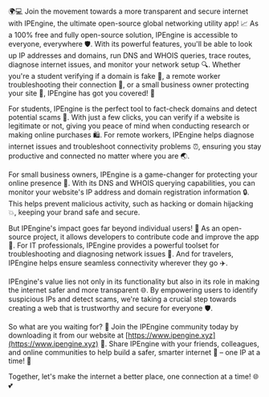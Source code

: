 🌍💻 Join the movement towards a more transparent and secure internet with IPEngine, the ultimate open-source global networking utility app! 📈 As a 100% free and fully open-source solution, IPEngine is accessible to everyone, everywhere 🛡️. With its powerful features, you'll be able to look up IP addresses and domains, run DNS and WHOIS queries, trace routes, diagnose internet issues, and monitor your network setup 🔍. Whether you're a student verifying if a domain is fake 👀, a remote worker troubleshooting their connection 🏢, or a small business owner protecting your site 💼, IPEngine has got you covered! 🚀

For students, IPEngine is the perfect tool to fact-check domains and detect potential scams 💸. With just a few clicks, you can verify if a website is legitimate or not, giving you peace of mind when conducting research or making online purchases 🛍️. For remote workers, IPEngine helps diagnose internet issues and troubleshoot connectivity problems ⏰, ensuring you stay productive and connected no matter where you are 🌏.

For small business owners, IPEngine is a game-changer for protecting your online presence 🚫. With its DNS and WHOIS querying capabilities, you can monitor your website's IP address and domain registration information 🔒. This helps prevent malicious activity, such as hacking or domain hijacking 💥, keeping your brand safe and secure.

But IPEngine's impact goes far beyond individual users! 👥 As an open-source project, it allows developers to contribute code and improve the app 🤖. For IT professionals, IPEngine provides a powerful toolset for troubleshooting and diagnosing network issues 🔧. And for travelers, IPEngine helps ensure seamless connectivity wherever they go ✈️.

IPEngine's value lies not only in its functionality but also in its role in making the internet safer and more transparent 🌐. By empowering users to identify suspicious IPs and detect scams, we're taking a crucial step towards creating a web that is trustworthy and secure for everyone 🛡️.

So what are you waiting for? 🤔 Join the IPEngine community today by downloading it from our website at [https://www.ipengine.xyz](https://www.ipengine.xyz) 🔗. Share IPEngine with your friends, colleagues, and online communities to help build a safer, smarter internet 🌈 – one IP at a time! 💪

Together, let's make the internet a better place, one connection at a time! 🌐💕